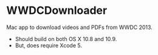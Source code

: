 # WWDCDownloader

Mac app to download videos and PDFs from WWDC 2013.

* Should build on both OS X 10.8 and 10.9.
* But, does require Xcode 5.

